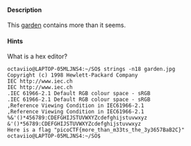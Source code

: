 
#### Description

This [garden](https://jupiter.challenges.picoctf.org/static/43c4743b3946f427e883f6b286f47467/garden.jpg) contains more than it seems.


#### Hints 
What is a hex editor?


```
octaviio@LAPTOP-05MLJNS4:~/SO$ strings -n18 garden.jpg
Copyright (c) 1998 Hewlett-Packard Company
IEC http://www.iec.ch
IEC http://www.iec.ch
.IEC 61966-2.1 Default RGB colour space - sRGB
.IEC 61966-2.1 Default RGB colour space - sRGB
,Reference Viewing Condition in IEC61966-2.1
,Reference Viewing Condition in IEC61966-2.1
%&'()*456789:CDEFGHIJSTUVWXYZcdefghijstuvwxyz
&'()*56789:CDEFGHIJSTUVWXYZcdefghijstuvwxyz
Here is a flag "picoCTF{more_than_m33ts_the_3y3657BaB2C}"
octaviio@LAPTOP-05MLJNS4:~/SO$
```

